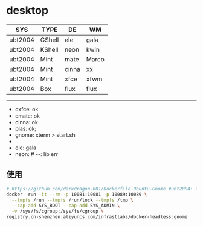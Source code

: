# desktop

SYS|TYPE|DE|WM
---|---|---|---
ubt2004|GShell|ele|gala
ubt2004|KShell|neon|kwin
ubt2004|Mint|mate|Marco
ubt2004|Mint|cinna|xx
ubt2004|Mint|xfce|xfwm
ubt2004|Box|flux|flux

---

- cxfce: ok
- cmate: ok
- cinna: ok
- plas: ok; 
- gnome: xterm > start.sh
- 
- ele: gala
- neon: # --: lib err

## 使用

```bash
# https://github.com/darkdragon-001/Dockerfile-Ubuntu-Gnome #ubt2004: fks 57, star 16
docker  run -it --rm -p 10081:10081 -p 10089:10089 \
  --tmpfs /run --tmpfs /run/lock --tmpfs /tmp \
  --cap-add SYS_BOOT --cap-add SYS_ADMIN \
  -v /sys/fs/cgroup:/sys/fs/cgroup \
registry.cn-shenzhen.aliyuncs.com/infrastlabs/docker-headless:gnome
```
